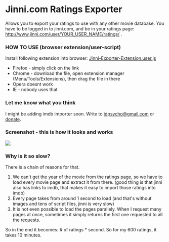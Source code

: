 # Jinni.com Ratings Exporter
Allows you to export your ratings to use with any other movie database.
You have to be logged in to jinni.com, and be in your ratings page: http://www.jinni.com/user/YOUR_USER_NAME/ratings/ .


### HOW TO USE (browser extension/user-script)
Install following extension into browser: <a href="http://p.brm.sk/jinni-exporter/jinni-exporter-extension.user.js">Jinni-Exporter-Extension.user.js</a>

- Firefox - simply click on the link
- Chrome - download the file, open extension manager (Menu/Tools/Extensions), then drag the file in there
- Opera doesnt work <a style="display: none;" href="http://www.opera.com/docs/userjs/using/#writingscripts">- how to</a>
- IE - nobody uses that


### Let me know what you think
I might be adding imdb importer soon.
Write to <a href="idpsycho@gmail.com">idpsycho@gmail.com</a> or <a href="http://p.brm.sk/jinni-exporter/">donate</a>.


### Screenshot - this is how it looks and works
<img src="http://p.brm.sk/jinni-exporter/jinni-exporter.png">


### Why is it so slow?
There is a chain of reasons for that.

1. We can't get the year of the movie from the ratings page, so we have to load every movie page and extract it from there. (good thing is that jinni also has links to imdb, that makes it easy to import those ratings into imdb)
2. Every page takes from around 1 second to load (and that's without images and tens of script files, jinni is very slow)
3. It is not even possible to load the pages parallely. When I request many pages at once, sometimes it simply returns the first one requested to all the requests.

So in the end it becomes: # of ratings * second. So for my 600 ratings, it takes 10 minutes.
